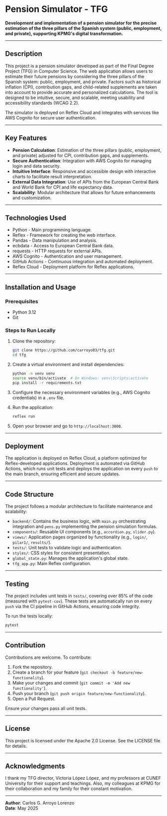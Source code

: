 # Pension Simulator - TFG

**Development and implementation of a pension simulator for the precise estimation of the three pillars of the Spanish system (public, employment, and private), supporting KPMG's digital transformation.**

---

## Description

This project is a pension simulator developed as part of the Final Degree Project (TFG) in Computer Science. The web application allows users to estimate their future pensions by considering the three pillars of the Spanish system: public, employment, and private. Factors such as historical inflation (CPI), contribution gaps, and child-related supplements are taken into account to provide accurate and personalized calculations. The tool is designed to be intuitive, secure, and scalable, meeting usability and accessibility standards (WCAG 2.2).

The simulator is deployed on Reflex Cloud and integrates with services like AWS Cognito for secure user authentication.

---

## Key Features

- **Pension Calculation**: Estimation of the three pillars (public, employment, and private) adjusted for CPI, contribution gaps, and supplements.
- **Secure Authentication**: Integration with AWS Cognito for managing login and data security.
- **Intuitive Interface**: Responsive and accessible design with interactive charts to facilitate result interpretation.
- **External Data Integration**: Use of APIs from the European Central Bank and World Bank for CPI and life expectancy data.
- **Scalability**: Modular architecture that allows for future enhancements and customization.

---

## Technologies Used

- Python - Main programming language.
- Reflex - Framework for creating the web interface.
- Pandas - Data manipulation and analysis.
- ecbdata - Access to European Central Bank data.
- requests - HTTP requests for external APIs.
- AWS Cognito - Authentication and user management.
- GitHub Actions - Continuous integration and automated deployment.
- Reflex Cloud - Deployment platform for Reflex applications.

---

## Installation and Usage

### Prerequisites

- Python 3.12
- Git

### Steps to Run Locally

1. Clone the repository:

   ```bash
   git clone https://github.com/carroyo03/tfg.git
   cd tfg
   ```

2. Create a virtual environment and install dependencies:

   ```bash
   python -m venv venv
   source venv/bin/activate  # On Windows: venv\Scripts\activate
   pip install -r requirements.txt
   ```

3. Configure the necessary environment variables (e.g., AWS Cognito credentials) in a `.env` file.

4. Run the application:

   ```bash
   reflex run
   ```

5. Open your browser and go to `http://localhost:3000`.

---

## Deployment

The application is deployed on Reflex Cloud, a platform optimized for Reflex-developed applications. Deployment is automated via GitHub Actions, which runs unit tests and deploys the application on every `push` to the main branch, ensuring efficient and secure updates.

---

## Code Structure

The project follows a modular architecture to facilitate maintenance and scalability:

- `backend/`: Contains the business logic, with `main.py` orchestrating integration and `pens.py` implementing the pension simulation formulas.
- `components/`: Reusable UI components (e.g., `accordion.py`, `slider.py`).
- `views/`: Application pages organized by functionality (e.g., `login/`, `pilar1/`, `results/`).
- `tests/`: Unit tests to validate logic and authentication.
- `styles/`: CSS styles for consistent presentation.
- `global_state.py`: Manages the application's global state.
- `tfg_app.py`: Main Reflex configuration.

---

## Testing

The project includes unit tests in `tests/`, covering over 85% of the code (measured with `pytest-cov`). These tests are automatically run on every `push` via the CI pipeline in GitHub Actions, ensuring code integrity.

To run the tests locally:

```bash
pytest
```

---

## Contribution

Contributions are welcome. To contribute:

1. Fork the repository.
2. Create a branch for your feature (`git checkout -b feature/new-functionality`).
3. Make your changes and commit (`git commit -m 'Add new functionality'`).
4. Push your branch (`git push origin feature/new-functionality`).
5. Open a Pull Request.

Ensure your changes pass all unit tests.

---

## License

This project is licensed under the Apache 2.0 License. See the LICENSE file for details.

---

## Acknowledgments

I thank my TFG director, Victoria López López, and my professors at CUNEF University for their support and teachings. Also, my colleagues at KPMG for their collaboration and my family for their constant motivation.

---

**Author**: Carlos G. Arroyo Lorenzo\
**Date**: May 2025
